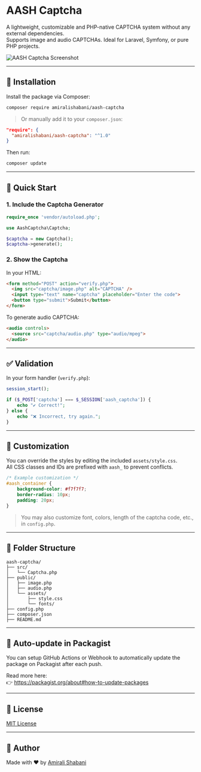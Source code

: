 # AASH Captcha

A lightweight, customizable and PHP-native CAPTCHA system without any external dependencies.  
Supports image and audio CAPTCHAs. Ideal for Laravel, Symfony, or pure PHP projects.

![AASH Captcha Screenshot](https://raw.githubusercontent.com/amiralishabani/aash-captcha/main/docs/demo.png)

---

## 🔧 Installation

Install the package via Composer:

```bash
composer require amiralishabani/aash-captcha
```

> Or manually add it to your `composer.json`:

```json
"require": {
  "amiralishabani/aash-captcha": "^1.0"
}
```

Then run:

```bash
composer update
```

---

## 🚀 Quick Start

### 1. Include the Captcha Generator

```php
require_once 'vendor/autoload.php';

use AashCaptcha\Captcha;

$captcha = new Captcha();
$captcha->generate();
```

### 2. Show the Captcha

In your HTML:

```html
<form method="POST" action="verify.php">
  <img src="captcha/image.php" alt="CAPTCHA" />
  <input type="text" name="captcha" placeholder="Enter the code">
  <button type="submit">Submit</button>
</form>
```

To generate audio CAPTCHA:

```html
<audio controls>
  <source src="captcha/audio.php" type="audio/mpeg">
</audio>
```

---

## ✅ Validation

In your form handler (`verify.php`):

```php
session_start();

if ($_POST['captcha'] === $_SESSION['aash_captcha']) {
    echo "✔ Correct!";
} else {
    echo "❌ Incorrect, try again.";
}
```

---

## 🎨 Customization

You can override the styles by editing the included `assets/style.css`.  
All CSS classes and IDs are prefixed with `aash_` to prevent conflicts.

```css
/* Example customization */
#aash_container {
    background-color: #f7f7f7;
    border-radius: 10px;
    padding: 20px;
}
```

> You may also customize font, colors, length of the captcha code, etc., in `config.php`.

---

## 📁 Folder Structure

```
aash-captcha/
├── src/
│   └── Captcha.php
├── public/
│   ├── image.php
│   ├── audio.php
│   └── assets/
│       ├── style.css
│       └── fonts/
├── config.php
├── composer.json
├── README.md
```

---

## 🔄 Auto-update in Packagist

You can setup GitHub Actions or Webhook to automatically update the package on Packagist after each push.

Read more here:  
👉 https://packagist.org/about#how-to-update-packages

---

## 📃 License

[MIT License](LICENSE)

---

## 🙌 Author

Made with ❤️ by [Amirali Shabani](https://github.com/amiralishabani)
